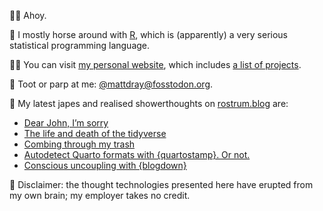 🙇‍♂️ Ahoy.

🏇 I mostly horse around with [R](https://www.r-project.org/), which is (apparently) a very serious statistical programming language.

👨‍💻 You can visit [my personal website](https://www.matt-dray.com/), which includes [a list of projects](https://matt-dray.github.io/projects/).

🎺 Toot or parp at me: [@mattdray@fosstodon.org](https://fosstodon.org/@mattdray).

📝 My latest japes and realised showerthoughts on [rostrum.blog](https://www.rostrum.blog/) are:

<!-- BLOG-POST-LIST:START -->
- [Dear John, I’m sorry](https://www.rostrum.blog/posts/2023-09-16-chunktop/index.html)
- [The life and death of the tidyverse](https://www.rostrum.blog/posts/2023-09-10-lifecycle/index.html)
- [Combing through my trash](https://www.rostrum.blog/posts/2023-09-08-trash-combing/index.html)
- [Autodetect Quarto formats with {quartostamp}. Or not.](https://www.rostrum.blog/posts/2023-09-01-quarto-yaml-detect/index.html)
- [Conscious uncoupling with {blogdown}](https://www.rostrum.blog/posts/2023-08-26-cheerio-blogdown/index.html)
<!-- BLOG-POST-LIST:END -->

🧠 Disclaimer: the thought technologies presented here have erupted from my own brain; my employer takes no credit.
